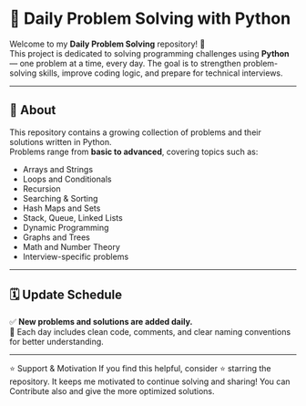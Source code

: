 # 🧠 Daily Problem Solving with Python

Welcome to my **Daily Problem Solving** repository! 🚀  
This project is dedicated to solving programming challenges using **Python** — one problem at a time, every day. The goal is to strengthen problem-solving skills, improve coding logic, and prepare for technical interviews.

---

## 📌 About

This repository contains a growing collection of problems and their solutions written in Python.  
Problems range from **basic to advanced**, covering topics such as:

- Arrays and Strings
- Loops and Conditionals
- Recursion
- Searching & Sorting
- Hash Maps and Sets
- Stack, Queue, Linked Lists
- Dynamic Programming
- Graphs and Trees
- Math and Number Theory
- Interview-specific problems

---

## 🗓️ Update Schedule

✅ **New problems and solutions are added daily.**  
📁 Each day includes clean code, comments, and clear naming conventions for better understanding.

---



⭐ Support & Motivation
If you find this helpful, consider ⭐ starring the repository.
It keeps me motivated to continue solving and sharing!
You can Contribute also and give the more optimized solutions.
